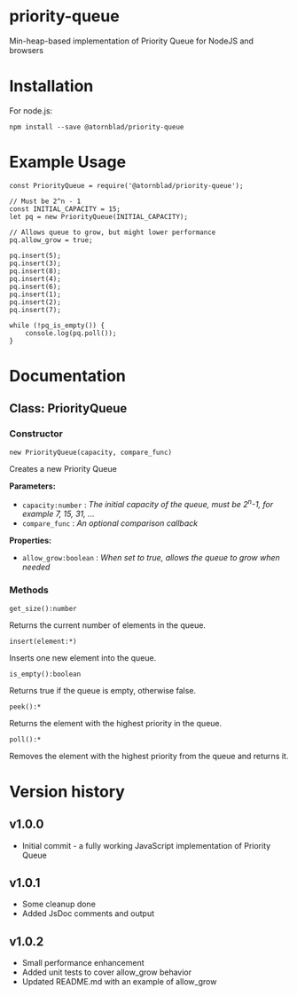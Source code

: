 # priority-queue
Min-heap-based implementation of Priority Queue for NodeJS and browsers

# Installation

For node.js:

```
npm install --save @atornblad/priority-queue
```

# Example Usage

```
const PriorityQueue = require('@atornblad/priority-queue');

// Must be 2^n - 1
const INITIAL_CAPACITY = 15;
let pq = new PriorityQueue(INITIAL_CAPACITY);

// Allows queue to grow, but might lower performance
pq.allow_grow = true;

pq.insert(5);
pq.insert(3);
pq.insert(8);
pq.insert(4);
pq.insert(6);
pq.insert(1);
pq.insert(2);
pq.insert(7);

while (!pq_is_empty()) {
    console.log(pq.poll());
}
```

# Documentation

## Class: PriorityQueue

### Constructor

```
new PriorityQueue(capacity, compare_func)
```

Creates a new Priority Queue

**Parameters:**

* `capacity:number` : *The initial capacity of the queue, must be 2<sup>n</sup>-1, for example 7, 15, 31, ...*
* `compare_func` : *An optional comparison callback* 

**Properties:**

* `allow_grow:boolean` : *When set to true, allows the queue to grow when needed*

### Methods

```
get_size():number
```

Returns the current number of elements in the queue.

```
insert(element:*)
```

Inserts one new element into the queue.

```
is_empty():boolean
```

Returns true if the queue is empty, otherwise false.

```
peek():*
```

Returns the element with the highest priority in the queue.

```
poll():*
```

Removes the element with the highest priority from the queue and returns it.

# Version history

## v1.0.0

* Initial commit - a fully working JavaScript implementation of Priority Queue

## v1.0.1

* Some cleanup done
* Added JsDoc comments and output

## v1.0.2

* Small performance enhancement
* Added unit tests to cover allow_grow behavior
* Updated README.md with an example of allow_grow
